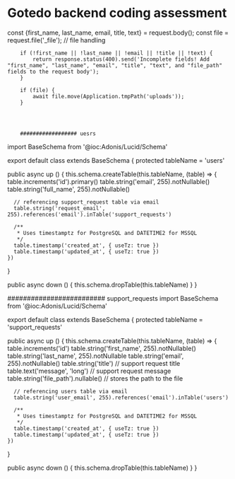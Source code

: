 # Gotedo backend coding assessment

const {first_name, last_name, email, title, text} = request.body();
		const file = request.file('_file'); // file handling

		if (!first_name || !last_name || !email || !title || !text) {
			return response.status(400).send('Incomplete fields! Add "first_name", "last_name", "email", "title", "text", and "file_path" fields to the request body');
		}
		
		if (file) {
			await file.move(Application.tmpPath('uploads'));
		}




		################## uesrs
import BaseSchema from '@ioc:Adonis/Lucid/Schema'

export default class extends BaseSchema {
  protected tableName = 'users'

  public async up () {
    this.schema.createTable(this.tableName, (table) => {
      table.increments('id').primary()
      table.string('email', 255).notNullable()
      table.string('full_name', 255).notNullable()

      // referencing support_request table via email
      table.string('request_email', 255).references('email').inTable('support_requests')

      /**
       * Uses timestamptz for PostgreSQL and DATETIME2 for MSSQL
       */
      table.timestamp('created_at', { useTz: true })
      table.timestamp('updated_at', { useTz: true })
    })
  }

  public async down () {
    this.schema.dropTable(this.tableName)
  }
}


######################### support_requests
import BaseSchema from '@ioc:Adonis/Lucid/Schema'

export default class extends BaseSchema {
  protected tableName = 'support_requests'

  public async up () {
    this.schema.createTable(this.tableName, (table) => {
      table.increments('id')
      table.string('first_name', 255).notNullable()
      table.string('last_name', 255).notNullable
      table.string('email', 255).notNullable()
      table.string('title') // support request title
      table.text('message', 'long') // support request message
      table.string('file_path').nullable() // stores the path to the file

      // referencing users table via email
      table.string('user_email', 255).references('email').inTable('users')

      /**
       * Uses timestamptz for PostgreSQL and DATETIME2 for MSSQL
       */
      table.timestamp('created_at', { useTz: true })
      table.timestamp('updated_at', { useTz: true })
    })
  }

  public async down () {
    this.schema.dropTable(this.tableName)
  }
}

